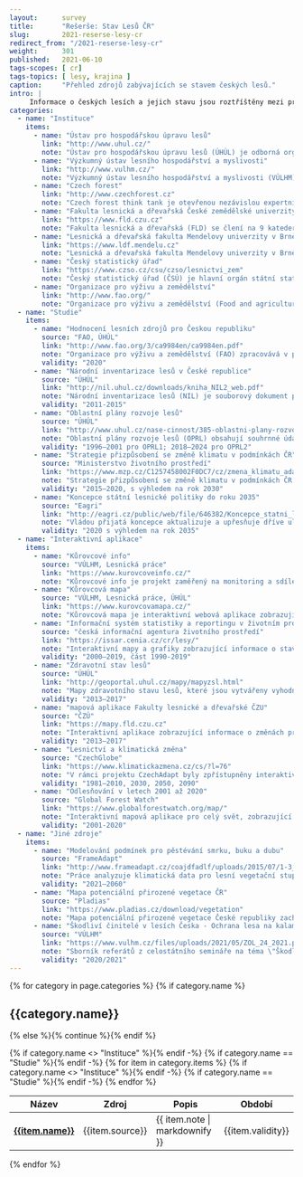 ```yaml
---
layout:      survey
title:       "Rešerše: Stav Lesů ČR"
slug:        2021-reserse-lesy-cr
redirect_from: "/2021-reserse-lesy-cr"
weight:      301
published:   2021-06-10
tags-scopes: [ cr]
tags-topics: [ lesy, krajina ]
caption:     "Přehled zdrojů zabývajících se stavem českých lesů."
intro: |
     Informace o českých lesích a jejich stavu jsou roztříštěny mezi privátní i státní organizace, české i zahraniční zdroje. Tato rešerše poskytuje základní vhled do organizací zabývajících se správou českých lesů a poskytováním informací o nich, dále souhrnné studie a grafiky a také odkazy na projekty zpracovávající interaktivní mapy a data o lesích.
categories:
  - name: "Instituce"
    items:
      - name: "Ústav pro hospodářskou úpravu lesů"
        link: "http://www.uhul.cz/"
        note: "Ústav pro hospodářskou úpravu lesů (ÚHÚL) je odborná organizace, zřízena pro oblast lesnictví a myslivosti Ministerstvem zemědělství. Mezi jeho činnosti patří provádění Národní inventarizace lesů (NIL), šetření oblastních plánů rozvoje lesů (OPRL), které následně slouží jako metodický nástroj státní lesnické politiky a mimo jiné odborná podpora při přípravě Národního akčního plánu adaptace na změnu klimatu."
      - name: "Výzkumný ústav lesního hospodářství a myslivosti"
        link: "http://www.vulhm.cz/"
        note: "Výzkumný ústav lesního hospodářství a myslivosti (VÚLHM) je zřizován Ministerstvem zemědělství ČR. Jeho hlavní činností je řešení vědeckovýzkumných projektů v odvětvích lesního hospodářství a myslivosti a dále expertní činnost a poradenství pro státní správu a vlastníky lesů."
      - name: "Czech forest"
        link: "http://www.czechforest.cz"
        note: "Czech forest think tank je otevřenou nezávislou expertní skupinou podporující rozvoj českého lesnictví a jeho adaptaci na společenské, klimatické a ekonomické změny. Zájmem členů think tanku je hájení dlouhodobých zájmů lesnictví a racionálního přístupu k lesním ekosystémům ve prospěch ekonomických, ekologických a sociálních potřeb občanů České republiky."
      - name: "Fakulta lesnická a dřevařská České zemědělské univerzity v Praze"
        link: "https://www.fld.czu.cz"
        note: "Fakulta lesnická a dřevařská (FLD) se člení na 9 kateder, které pokrývají celou oblast vzdělání, vědy a spolupráce s praxí v oblasti lesnictví a dřevařství a mezi které patří mj. katedra pěstování lesů, katedra hospodářské úpravy lesů, a katedra ekologie lesa. Fakulta se v letošním roce stala spoluřešitelem projektu [CLIMAFORCEE LIFE](https://www.fld.czu.cz/cs/r-6823-o-fakulte/r-6820-pr-a-media/r-9023-tiskove-zpravy), který si klade za cíl vyvinout a uplatnit takové metody obhospodařování lesů, které povedou k jejich vyšší odolnosti i ve změněných podmínkách prostředí."
      - name: "Lesnická a dřevařská fakulta Mendelovy univerzity v Brně"
        link: "https://www.ldf.mendelu.cz"
        note: "Lesnická a dřevařská fakulta Mendelovy univerzity v Brně (LDF MENDELU) patří k hlavním institucím univerzitní výuky, výzkumu, vývoje a expertní činnosti v oblastech lesnictví, krajinářství, arboristiky, lesnické a dřevařské technologie, zpracování a využití dřeva a nábytkářství v České republice."
      - name: "Český statistický úřad"
        link: "https://www.czso.cz/csu/czso/lesnictvi_zem"
        note: "Český statistický úřad (ČSÚ) je hlavní orgán státní statistické služby, který koordinuje sběr a zpracování statistických údajů prováděných jednotlivými ministerstvy. Úřad poskytuje mimo jiné i vybrané ukazatele lesnictví, informace o těžbě dříví, zalesňování a přirozené obnově lesa. "
      - name: "Organizace pro výživu a zemědělství"
        link: "http://www.fao.org/"
        note: "Organizace pro výživu a zemědělství (Food and agriculture organization, FAO) je agentura při OSN, jejímž hlavním cílem je zajištění přístupu k jídlu a vodě obyvatelům zejména rozvojových zemí a s tím související péče o krajinu (včetně lesů) a zemědělskou půdu v duchu trvale udržitelného hospodaření."
  - name: "Studie"
    items:
      - name: "Hodnocení lesních zdrojů pro Českou republiku"
        source: "FAO, ÚHÚL"
        link: "http://www.fao.org/3/ca9984en/ca9984en.pdf"
        note: "Organizace pro výživu a zemědělství (FAO) zpracovává v pětiletých intervalech globální souhrnou hodnotící studii o stavu lesů (Forest Resources Assesment, FRA). Studie je prezentována jak [souhrnně pro celý svět](http://www.fao.org/3/ca9825en/ca9825en.pdf), tak i jednotlivě za každou členskou zemi zvlásť. Za Českou republiku tuto studii zpracovává ÚHÚL."
        validity: "2020"
      - name: "Národní inventarizace lesů v České republice"
        source: "ÚHÚL"
        link: "http://nil.uhul.cz/downloads/kniha_NIL2_web.pdf"
        note: "Národní inventarizace lesů (NIL) je souborový dokument poskytující informace o stavu a vývoji lesních ekosystémů na území Česka. Publikace navazuje na obdobný souhrn informací vydaný v roce 2007 po dokončení historicky první statistické inventarizace na území ČR v letech 2001–2004. Cíle NIL jsou: poskytnout údaje k dlouhodobé kontrole důsledků státní lesnické politiky a dotační politiky státu na stav lesů,  ověření trendu vývoje porostních zásob, přírůstů dřevní hmoty, nárůstu či poklesu těžeb v návaznosti na jejich reálnou únosnou výši, struktura vlastnických vztahů, rozsah a druh škod v lesích, rozsah obnovy lesa, struktura lesních porostů, charakteristika lesních ekosystémů. V současnosti probíhá vyhodnocování dalšího cyklu inventarizace z období 2016–2020 s názvem Sledování stavu a vývoje lesních ekosystémů (SSVLE)."
        validity: "2011-2015"
      - name: "Oblastní plány rozvoje lesů"
        source: "ÚHÚL"
        link: "http://www.uhul.cz/nase-cinnost/385-oblastni-plany-rozvoje-lesu/textove-casti/997-platne-dokumeny-oprl"
        note: "Oblastní plány rozvoje lesů (OPRL) obsahují souhrnné údaje o stavu lesů, potřebách plnění funkcí lesů jako veřejného zájmu a doporučení o způsobech hospodaření v ekosystémovém pojetí. Jsou vypracovávány pro jednotlivé přírodní lesní oblasti (PLO) a fungují jako metodický nástroj státní lesnické politiky. Vzhledem k blížícímu se konci platnosti jednotlivých OPRL probíhá v současné době aktualizace na OPRL2, příčemž plánované dokončení aktualizace poslední přírodní lesní oblasti je stanoveno na rok 2024. Aktualizované OPRL je složeno z všeobecné části popisující základní charakteristiku zájmového území, analytické části, obsahující výsledky získané v rámci šetření údajů o stavu lesa a syntetické části, která překládá získané údaje do kontextu produkčního, ekologického a sociálního pilíře lesního hospodářství."
        validity: "1996–2001 pro OPRL1; 2018–2024 pro OPRL2"
      - name: "Strategie přizpůsobení se změně klimatu v podmínkách ČR"
        source: "Ministerstvo životního prostředí"
        link: "https://www.mzp.cz/C1257458002F0DC7/cz/zmena_klimatu_adaptacni_strategie/$FILE/OEOK-Adaptacni_strategie-20151029.pdf"
        note: "Strategie přizpůsobení se změně klimatu v podmínkách ČR je dokument, který identifikuje oblasti s největšími předpokládanými dopady klimatické změny a jehož shrnutí můžete nalézt v infografice [Adaptační strategie ČR](https://faktaoklimatu.cz/infografiky/adaptacni-strategie-cr). Jedním v témat strategie je i vliv změny klimatu na lesní hospodářství a možná adaptační opatření, a to hlavně v kontextu sucha a možných extrémních projevů počasí."
        validity: "2015–2020, s výhledem na rok 2030"
      - name: "Koncepce státní lesnické politiky do roku 2035"
        source: "Eagri"
        link: "http://eagri.cz/public/web/file/646382/Koncepce_statni_lesnicke_politiky_do_roku_2035.pdf"
        note: "Vládou přijatá koncepce aktualizuje a upřesňuje dříve uložené úkoly v předchozích obdobných dokumentech na příštích 15 let. Hlavními cíly jsou vyrovnané plnohodnotné plnění všech funkcí lesa, zvýšení biodiverzity, ekologické stability lesů a zajištění konkurenceschopnosti lesního hospodářství."
        validity: "2020 s výhledem na rok 2035"
  - name: "Interaktivní aplikace"
    items:
      - name: "Kůrovcové info"
        source: "VÚLHM, Lesnická práce"
        link: "https://www.kurovcoveinfo.cz/"
        note: "Kůrovcové info je projekt zaměřený na monitoring a sdílení informací o průběhu rojení některých druhů lýkožroutů a chroustů, a to za pomoci dobrovolníků, kteří v reálném čase zveřejňují odchyty těchto škůdců do speciálních pastí."
      - name: "Kůrovcová mapa"
        source: "VÚLHM, Lesnická práce, ÚHÚL"
        link: "https://www.kurovcovamapa.cz/"
        note: "Kůrovcová mapa je interaktivní webová aplikace zobrazující mapy ploch s rizikem šíření kůrovců. Vzniká analýzou satelitních snímků."
      - name: "Informační systém statistiky a reportingu v životním prostředí (ISSaR)"
        source: "česká informační agentura životního prostředí"
        link: "https://issar.cenia.cz/cr/lesy/"
        note: "Interaktivní mapy a grafiky zobrazující informace o stavu životního prostředí v ČR, a to včetně údajů o lesích."
        validity: "2000–2019, část 1990-2019"
      - name: "Zdravotní stav lesů"
        source: "ÚHÚL"
        link: "http://geoportal.uhul.cz/mapy/mapyzsl.html"
        note: "Mapy zdravotního stavu lesů, které jsou vytvářeny vyhodnocením satelitních snímků."
        validity: "2013–2017"
      - name: "mapová aplikace Fakulty lesnické a dřevařské ČZU"
        source: "ČZÚ"
        link: "https://mapy.fld.czu.cz"
        note: "Interaktivní aplikace zobrazující informace o změnách produkce lesů v důsledku změny klimatu, lesních požárech, kůrovcové kalamitě nebo poškozování lesů větrem. "
        validity: "2013–2017"
      - name: "Lesnictví a klimatická změna"
        source: "CzechGlobe"
        link: "https://www.klimatickazmena.cz/cs/?l=76"
        note: "V rámci projektu CzechAdapt byly zpřístupněny interaktivní formou informace o dopadech změny klimatu a jejich vývoji pro různá modelová období. Mezi tématy je zařazeno i lesnictví, které zobrazuje vrstvy změny klimatických podmínek pro růst smrku ztepilého v lesních vegetačních stupních s výhledem do roku 2090 a při různých stupních koncetrací emisí CO₂, ohrožení lesních půd acidifikací a nutriční degradací, výskyt lýkožrouta smrkového a další."
        validity: "1981–2010, 2030, 2050, 2090"
      - name: "Odlesňování v letech 2001 až 2020"
        source: "Global Forest Watch"
        link: "https://www.globalforestwatch.org/map/"
        note: "Interaktivní mapová aplikace pro celý svět, zobrazující časovou řadu změn odlesňování a zalesňování v období 2001–2020."
        validity: "2001-2020"
  - name: "Jiné zdroje"
    items:
      - name: "Modelování podmínek pro pěstévání smrku, buku a dubu"
        source: "FrameAdapt"
        link: "http://www.frameadapt.cz/coajdfadlf/uploads/2015/07/1-3_Modelovani_podminek_pro_pestovani_SM_BK_DB.pdf"
        note: "Práce analyzuje klimatická data pro lesní vegetační stupně a pro hlavní hospodářské dřeviny smrk, buk a dub pro období 1961–2014 s následnou možnou predikcí vývoje blízké budoucnosti 2021–2060 ve vztahu k vhodnosti pěstování."
        validity: "2021–2060"
      - name: "Mapa potenciální přirozené vegetace ČR"
        source: "Pladias"
        link: "https://www.pladias.cz/download/vegetation"
        note: "Mapa potenciální přirozené vegetace České republiky zachycuje typy vegetace, které by na přirozeném nebo člověkem pozměněném stanovišti existovaly v případě, že by člověk vegetaci neovlivňoval. Na většině území České republiky jsou potenciální přirozenou vegetací lesy. "
      - name: "Škodliví činitelé v lesích Česka - Ochrana lesa na kalamitních holinách"
        source: "VÚLHM"
        link: "https://www.vulhm.cz/files/uploads/2021/05/ZOL_24_2021.pdf"
        note: "Sborník referátů z celostátního semináře na téma \"Škodliví činitelé v lesích Česka 2020/2021 - Ochrana lesa na kalamitních holinách\". Pořádá VÚLHM"
        validity: "2020/2021" 
---
```

{% for category in page.categories %}
{% if category.name %}<h2>{{category.name}}</h2>{% else %}{% continue %}{% endif %}
<table class="table table-striped table-hover d-none d-md-table mt-4">
  <thead>
    <tr>
      <th scope="col" class="text-uppercase align-middle">Název</th>
      {% if category.name <> "Instituce" %}<th scope="col" class="text-uppercase align-middle">Zdroj</th>{% endif -%}
      <th scope="col" class="text-uppercase align-middle text-center">Popis</th>
      {% if category.name == "Studie" %}<th scope="col" class="text-uppercase align-middle text-center">Období</th>{% endif -%}
    </tr>
  </thead>
  <tbody>
    {% for item in category.items %}
    <tr>
      <td class="align-middle"><strong><a href="{{ item.link }}">{{item.name}}</a></strong></td>
      {% if category.name <> "Instituce" %}<td class="align-middle">{{item.source}}</td>{% endif -%}
      <td class="align-middle">{{ item.note | markdownify }}</td>
      {% if category.name == "Studie" %}<td class="align-middle">{{item.validity}}</td>{% endif -%}
    </tr>
    {% endfor %}
  </tbody>
</table>
{% endfor %}

